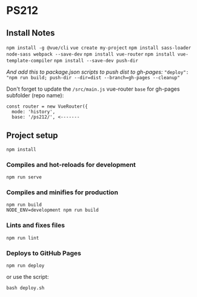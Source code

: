 # PS212

## Install Notes
`npm install -g @vue/cli`
`vue create my-project`
`npm install sass-loader node-sass webpack --save-dev`
`npm install vue-router`
`npm install vue-template-compiler`
`npm install --save-dev push-dir`

*And add this to package.json scripts to push dist to gh-pages:*
`"deploy": "npm run build; push-dir --dir=dist --branch=gh-pages --cleanup"`

Don't forget to update the `/src/main.js` vue-router `base` for gh-pages subfolder (repo name):

```
const router = new VueRouter({
  mode: 'history',
  base: '/ps212/', <-------
```

## Project setup
```
npm install
```

### Compiles and hot-reloads for development
```
npm run serve
```

### Compiles and minifies for production
```
npm run build
NODE_ENV=development npm run build
```

### Lints and fixes files
```
npm run lint
```

### Deploys to GitHub Pages
```
npm run deploy
```

or use the script:

```
bash deploy.sh
```
